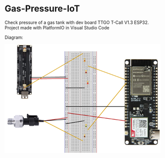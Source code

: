 # Gas-Pressure-IoT
Check pressure of a gas tank with dev board TTGO T-Call V1.3 ESP32. Project made with PlatformIO in Visual Studio Code

Diagram:

![alt text](https://github.com/alferbra/Gas-Pressure-IoT/blob/main/img/Diagram.png?raw=true)
